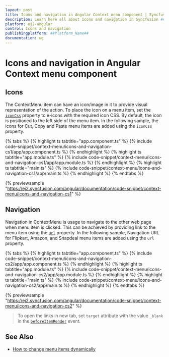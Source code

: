 ```yaml
---
layout: post
title: Icons and navigation in Angular Context menu component | Syncfusion
description: Learn here all about Icons and navigation in Syncfusion ##Platform_Name## Context menu component of Syncfusion Essential JS 2 and more.
platform: ej2-angular
control: Icons and navigation 
publishingplatform: ##Platform_Name##
documentation: ug
---
```


# Icons and navigation in Angular Context menu component

## Icons

The ContextMenu item can have an icon/image
in it to provide visual representation of the action. To place the icon on a menu item,
set the [`iconCss`](https://ej2.syncfusion.com/angular/documentation/api/context-menu/menuItemModel#iconcss) property to e-icons with the required
icon CSS. By default, the icon is positioned to the left side of the menu item. In the following sample, the icons for Cut,
Copy and Paste menu items are added using the `iconCss` property.

{% tabs %}
{% highlight ts tabtitle="app.component.ts" %}
{% include code-snippet/context-menu/icons-and-navigation-cs1/app/app.component.ts %}
{% endhighlight %}
{% highlight ts tabtitle="app.module.ts" %}
{% include code-snippet/context-menu/icons-and-navigation-cs1/app/app.module.ts %}
{% endhighlight %}
{% highlight ts tabtitle="main.ts" %}
{% include code-snippet/context-menu/icons-and-navigation-cs1/app/main.ts %}
{% endhighlight %}
{% endtabs %}
  
{% previewsample "https://ej2.syncfusion.com/angular/documentation/code-snippet/context-menu/icons-and-navigation-cs1" %}

## Navigation

Navigation in ContextMenu is usage to navigate to the other web page when menu item is
clicked. This can be achieved by providing link to the menu item using the
[`url`](https://ej2.syncfusion.com/angular/documentation/api/context-menu/menuItemModel#url) property.
In the following sample, Navigation URL for Flipkart, Amazon, and Snapdeal menu items
are added using the `url` property.

{% tabs %}
{% highlight ts tabtitle="app.component.ts" %}
{% include code-snippet/context-menu/icons-and-navigation-cs2/app/app.component.ts %}
{% endhighlight %}
{% highlight ts tabtitle="app.module.ts" %}
{% include code-snippet/context-menu/icons-and-navigation-cs2/app/app.module.ts %}
{% endhighlight %}
{% highlight ts tabtitle="main.ts" %}
{% include code-snippet/context-menu/icons-and-navigation-cs2/app/main.ts %}
{% endhighlight %}
{% endtabs %}
  
{% previewsample "https://ej2.syncfusion.com/angular/documentation/code-snippet/context-menu/icons-and-navigation-cs2" %}

> To open the links in new tab, set `target` attribute with the value `_blank` in the
[`beforeItemRender`](https://ej2.syncfusion.com/angular/documentation/api/context-menu#beforeitemrender) event.

## See Also

* [How to change menu items dynamically](./how-to/change-menu-items-dynamically)
